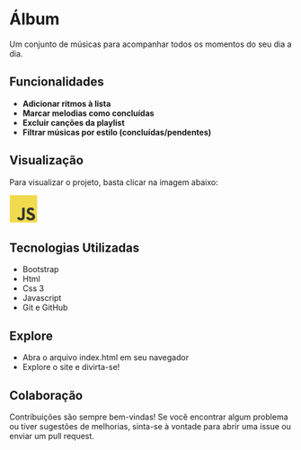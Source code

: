 # Álbum 

Um conjunto de músicas para acompanhar todos os momentos do seu dia a dia.

## Funcionalidades
- **Adicionar ritmos à lista**
- **Marcar melodias como concluídas**
- **Excluir canções da playlist**
- **Filtrar músicas por estilo (concluídas/pendentes)**

## Visualização
<p>Para visualizar o projeto, basta clicar na imagem abaixo: </p>
 <a href="https://samuel-santana109.github.io/album/" target="_blank"> 
  <img src="https://github.com/devicons/devicon/blob/master/icons/javascript/javascript-original.svg" width="50" height="50" target="_blank"> 
 </a>

 ## Tecnologias Utilizadas
- Bootstrap 
 - Html 
 - Css 3
 - Javascript 
 - Git e GitHub 

## Explore 
- Abra o arquivo index.html em seu navegador
- Explore o site e divirta-se!

## Colaboração 
<p> Contribuições são sempre bem-vindas! Se você encontrar algum problema ou tiver sugestões de melhorias, 
  sinta-se à vontade para abrir uma issue ou enviar um pull request.  </p>
